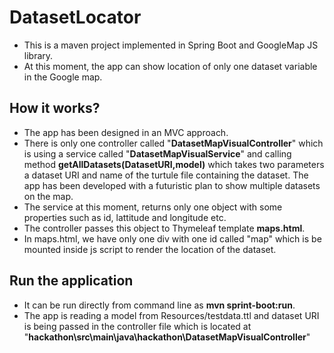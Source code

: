 # DatasetLocator
- This is a maven project implemented in Spring Boot and GoogleMap JS library.
- At this moment, the app can show location of only one dataset variable in the Google map. 

## How it works?
- The app has been designed in an MVC approach.
- There is only one controller called "**DatasetMapVisualController**" which is using a service called "**DatasetMapVisualService**" and calling method **getAllDatasets(DatasetURI,model)** which takes two parameters a dataset URI and name of the turtule file containing the dataset. The app has been developed with a futuristic plan to show multiple datasets on the map.
- The service at this moment, returns only one object with some properties such as id, lattitude and longitude etc.
- The controller passes this object to Thymeleaf template **maps.html**.
- In maps.html, we have only one div with one id called "map" which is be mounted inside js script to render the location of the dataset.

## Run the application
- It can be run directly from command line as **mvn sprint-boot:run**.
- The app is reading a model from Resources/testdata.ttl and dataset URI is being passed in the controller file which is located at "**hackathon\src\main\java\hackathon\DatasetMapVisualController**"

